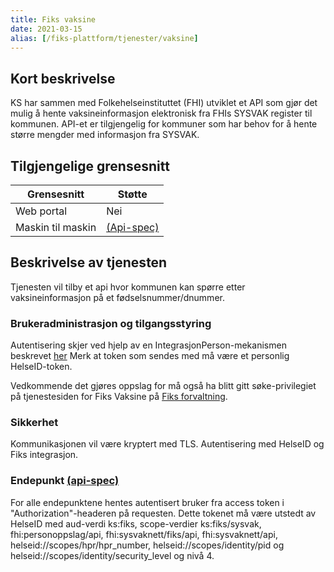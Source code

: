 ```yaml
---
title: Fiks vaksine
date: 2021-03-15
alias: [/fiks-plattform/tjenester/vaksine]
---
```


## Kort beskrivelse
KS har sammen med Folkehelseinstituttet (FHI) utviklet et API som gjør det mulig å hente vaksineinformasjon elektronisk fra FHIs SYSVAK register til kommunen. API-et er tilgjengelig for kommuner som har behov for å hente større mengder med informasjon fra SYSVAK.


## Tilgjengelige grensesnitt
| Grensesnitt | Støtte |
|------|------|
| Web portal | Nei |
| Maskin til maskin | [(Api-spec)](https://editor.swagger.io/?url=https://developers.fiks.ks.no/api/vaksine-api-v1.json) |

## Beskrivelse av tjenesten
Tjenesten vil tilby et api hvor kommunen kan spørre etter vaksineinformasjon på et fødselsnummer/dnummer. 

### Brukeradministrasjon og tilgangsstyring
Autentisering  skjer ved hjelp av en IntegrasjonPerson-mekanismen beskrevet [her](https://ks-no.github.io/fiks-plattform/integrasjoner/#integrasjon-person)
Merk at token som sendes med må være et personlig HelseID-token.

Vedkommende det gjøres oppslag for må også ha blitt gitt søke-privilegiet på tjenestesiden for Fiks Vaksine på [Fiks forvaltning](https://forvaltning.fiks.ks.no/). 

### Sikkerhet
Kommunikasjonen vil være kryptert med TLS. Autentisering med HelseID og Fiks integrasjon.

### Endepunkt [(api-spec)](https://editor.swagger.io/?url=https://developers.fiks.ks.no/api/vaksine-api-v1.json)

For alle endepunktene hentes autentisert bruker fra access token i "Authorization"-headeren på requesten. Dette tokenet 
må være utstedt av HelseID med aud-verdi ks:fiks, scope-verdier ks:fiks/sysvak, fhi:personoppslag/api, fhi:sysvaknett/fiks/api, fhi:sysvaknett/api, helseid://scopes/hpr/hpr_number, helseid://scopes/identity/pid og helseid://scopes/identity/security_level og nivå 4.


